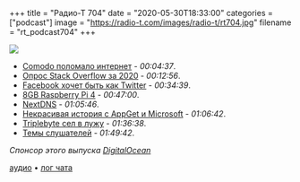 +++
title = "Радио-Т 704"
date = "2020-05-30T18:33:00"
categories = ["podcast"]
image = "https://radio-t.com/images/radio-t/rt704.jpg"
filename = "rt_podcast704"
+++

![](https://radio-t.com/images/radio-t/rt704.jpg)

- [Comodo поломало интернет](https://support.sectigo.com/articles/Knowledge/Sectigo-AddTrust-External-CA-Root-Expiring-May-30-2020) - *00:04:37*.
- [Опрос Stack Overflow за 2020](https://insights.stackoverflow.com/survey/2020) - *00:12:56*.
- [Facebook хочет быть как Twitter](https://techcrunch.com/2020/05/29/facebook-takes-on-twitter-with-venue-a-second-screen-companion-for-live-events/) - *00:34:39*.
- [8GB Raspberry Pi 4](https://www.raspberrypi.org/blog/8gb-raspberry-pi-4-on-sale-now-at-75/) - *00:47:00*.
- [NextDNS](https://nextdns.io/) - *01:05:46*.
- [Некрасивая история с AppGet и Microsoft](https://keivan.io/the-day-appget-died/) - *01:06:42*.
- [Triplebyte сел в лужу](https://news.ycombinator.com/item?id=23303037) - *01:36:38*.
- [Темы слушателей](https://radio-t.com/p/2020/05/26/prep-704/) - *01:49:42*.

*Спонсор этого выпуска [DigitalOcean](https://do.co/radiot)*


[аудио](https://cdn.radio-t.com/rt_podcast704.mp3) • [лог чата](https://chat.radio-t.com/logs/radio-t-704.html)
<audio src="https://cdn.radio-t.com/rt_podcast704.mp3" preload="none"></audio>
